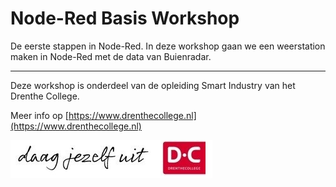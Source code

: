 # Node-Red Basis Workshop

De eerste stappen in Node-Red. In deze workshop gaan we een weerstation maken in Node-Red met de data van Buienradar. 

------

Deze workshop is onderdeel van de opleiding Smart Industry van het Drenthe College.

Meer info op [https://www.drenthecollege.nl](https://www.drenthecollege.nl)

![](daag-jezelf-uit-handtekening.jpg)

